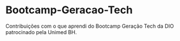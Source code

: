 # Bootcamp-Geracao-Tech
Contribuições com o que aprendi do Bootcamp Geração Tech da DIO patrocinado pela Unimed BH.

